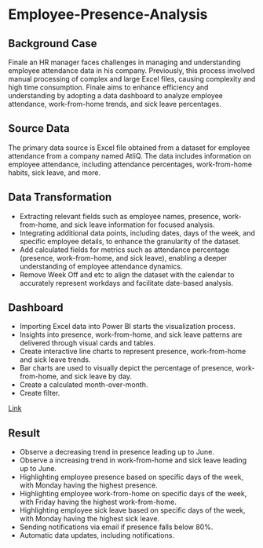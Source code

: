 # Employee-Presence-Analysis

## **Background Case**

Finale an HR manager faces challenges in managing and understanding employee attendance data in his company. Previously, this process involved manual processing of complex and large Excel files, causing complexity and high time consumption. Finale aims to enhance efficiency and understanding by adopting a data dashboard to analyze employee attendance, work-from-home trends, and sick leave percentages.

## **Source Data**

The primary data source is Excel file obtained from a dataset for employee attendance from a company named AtliQ. The data includes information on employee attendance, including attendance percentages, work-from-home habits, sick leave, and more.

## **Data Transformation**

- Extracting relevant fields such as employee names, presence, work-from-home, and sick leave information for focused analysis.
- Integrating additional data points, including dates, days of the week, and specific employee details, to enhance the granularity of the dataset.
- Add calculated fields for metrics such as attendance percentage (presence, work-from-home, and sick leave), enabling a deeper understanding of employee attendance dynamics.
- Remove Week Off and etc to align the dataset with the calendar to accurately represent workdays and facilitate date-based analysis.

## Dashboard

- Importing Excel data into Power BI starts the visualization process.
- Insights into presence, work-from-home, and sick leave patterns are delivered through visual cards and tables.
- Create interactive line charts to represent presence, work-from-home and sick leave trends.
- Bar charts are used to visually depict the percentage of presence, work-from-home, and sick leave by day.
- Create a calculated month-over-month.
- Create filter.

[Link](https://app.powerbi.com/reportEmbed?reportId=8557150d-3d9d-4076-9dea-1be9675002bd&autoAuth=true&ctid=3750697d-29e2-445d-afe9-19ea7c9da124)

## Result

- Observe a decreasing trend in presence leading up to June.
- Observe a increasing trend in work-from-home and sick leave leading up to June.
- Highlighting employee presence based on specific days of the week, with Monday having the highest presence.
- Highlighting employee work-from-home  on specific days of the week, with Friday having the highest work-from-home.
- Highlighting employee sick leave based on specific days of the week, with Monday having the highest sick leave.
- Sending notifications via email if presence falls below 80%.
- Automatic data updates, including notifications.
